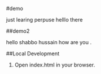 #demo

just learing perpuse 
helllo there

##demo2

hello shabbo hussain how are you . 

##Local Development

1. Open index.html in your browser.
